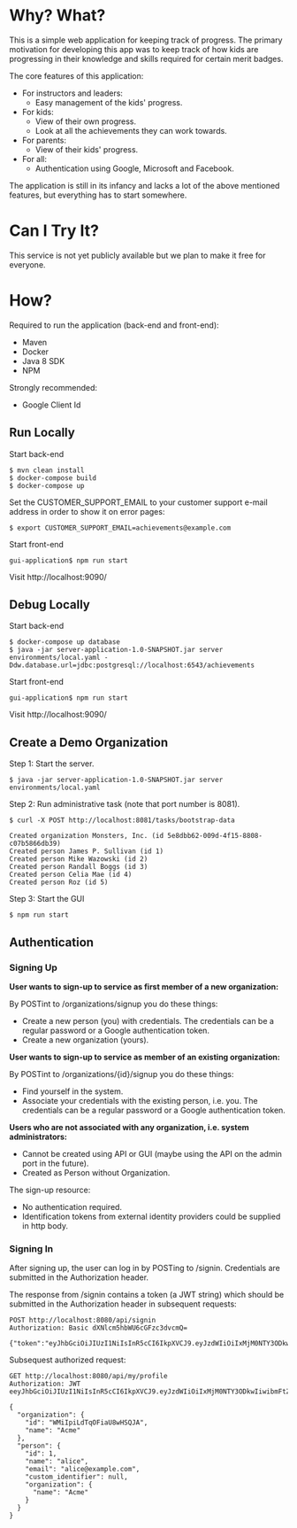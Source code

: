 # Why? What?

This is a simple web application for keeping track of progress. The primary motivation for developing this app was to 
keep track of how kids are progressing in their knowledge and skills required for certain merit badges.

The core features of this application:
* For instructors and leaders:
  * Easy management of the kids' progress.
* For kids:
  * View of their own progress.
  * Look at all the achievements they can work towards.
* For parents:
  * View of their kids' progress.
* For all:
  * Authentication using Google, Microsoft and Facebook.

The application is still in its infancy and lacks a lot of the above mentioned features, 
but everything has to start somewhere.

# Can I Try It?

This service is not yet publicly available but we plan to make it free for everyone.

# How?

Required to run the application (back-end and front-end):

 * Maven
 * Docker
 * Java 8 SDK
 * NPM
 
Strongly recommended:

 * Google Client Id

## Run Locally

Start back-end

    $ mvn clean install
    $ docker-compose build
    $ docker-compose up

Set the CUSTOMER_SUPPORT_EMAIL to your customer support e-mail address in order to show it on error pages:

    $ export CUSTOMER_SUPPORT_EMAIL=achievements@example.com

Start front-end

    gui-application$ npm run start
    
    
Visit http://localhost:9090/

## Debug Locally

Start back-end


    $ docker-compose up database
    $ java -jar server-application-1.0-SNAPSHOT.jar server environments/local.yaml -Ddw.database.url=jdbc:postgresql://localhost:6543/achievements


Start front-end

    gui-application$ npm run start
    
Visit http://localhost:9090/

## Create a Demo Organization

Step 1: Start the server.

    $ java -jar server-application-1.0-SNAPSHOT.jar server environments/local.yaml

Step 2: Run administrative task (note that port number is 8081).

    $ curl -X POST http://localhost:8081/tasks/bootstrap-data
    
    Created organization Monsters, Inc. (id 5e8dbb62-009d-4f15-8808-c07b5866db39)
    Created person James P. Sullivan (id 1)
    Created person Mike Wazowski (id 2)
    Created person Randall Boggs (id 3)
    Created person Celia Mae (id 4)
    Created person Roz (id 5)

Step 3: Start the GUI

    $ npm run start
    
## Authentication

### Signing Up

**User wants to sign-up to service as first member of a new organization:**

By POSTint to /organizations/signup you do these things:

  * Create a new person (you) with credentials. The credentials can be a regular password or a Google authentication token.
  * Create a new organization (yours).

**User wants to sign-up to service as member of an existing organization:**

By POSTint to /organizations/{id}/signup you do these things:

  * Find yourself in the system.
  * Associate your credentials with the existing person, i.e. you. The credentials can be a regular password or a Google authentication token.

**Users who are not associated with any organization, i.e. system administrators:**

  * Cannot be created using API or GUI (maybe using the API on the admin port in the future).
  * Created as Person without Organization.

The sign-up resource:
 * No authentication required.
 * Identification tokens from external identity providers could be supplied in http body.

### Signing In

After signing up, the user can log in by POSTing to /signin. Credentials are submitted in the Authorization header.

The response from /signin contains a token (a JWT string) which should be submitted in the Authorization header in subsequent requests:

    POST http://localhost:8080/api/signin
    Authorization: Basic dXNlcm5hbWU6cGFzc3dvcmQ=

    {"token":"eyJhbGciOiJIUzI1NiIsInR5cCI6IkpXVCJ9.eyJzdWIiOiIxMjM0NTY3ODkwIiwibmFtZSI6IkpvaG4gRG9lIiwiYWRtaW4iOnRydWV9.TJVA95OrM7E2cBab30RMHrHDcEfxjoYZgeFONFh7HgQ"}

Subsequest authorized request:

    GET http://localhost:8080/api/my/profile
    Authorization: JWT eeyJhbGciOiJIUzI1NiIsInR5cCI6IkpXVCJ9.eyJzdWIiOiIxMjM0NTY3ODkwIiwibmFtZSI6IkpvaG4gRG9lIiwiYWRtaW4iOnRydWV9.TJVA95OrM7E2cBab30RMHrHDcEfxjoYZgeFONFh7HgQ
    
    {
      "organization": {
        "id": "WMiIpiLdTqOFiaU8wHSQJA",
        "name": "Acme"
      },
      "person": {
        "id": 1,
        "name": "alice",
        "email": "alice@example.com",
        "custom_identifier": null,
        "organization": {
          "name": "Acme"
        }
      }
    }
